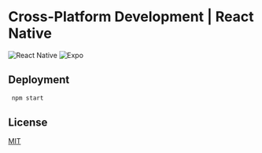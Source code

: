 # Cross-Platform Development | React Native

![React Native](https://img.shields.io/badge/react_native-%2320232a.svg?style=for-the-badge&logo=react&logoColor=%2361DAFB) ![Expo](https://img.shields.io/badge/expo-1C1E24?style=for-the-badge&logo=expo&logoColor=#D04A37)

## Deployment

```sh
 npm start
  ```

## License

[MIT](https://choosealicense.com/licenses/mit/)

